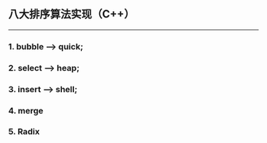 
## 八大排序算法实现（C++）
---

### 1. bubble  -->  quick;  
### 2. select  -->  heap;  
### 3. insert  -->  shell;
### 4. merge
### 5. Radix 
